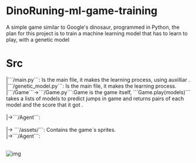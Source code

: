 # DinoRuning-ml-game-training
A simple game similar to Google's dinosaur, programmed in Python, the plan for this project is to train a machine learning model that has to learn to play, with a genetic model<br>

<h1>Src</h1>
<p1>|```/main.py```: Is the main file, it makes the learning process, using auxilliar .</p1><br>
<p1>|```/genetic_model.py```: Is the main file, it makes the learning process.</p1><br>
<p1>|```/Game```->```/Game.py```:Game is the game itself, ```Game.play(models)``` takes a lists of models to predict jumps in game and returns pairs of each model and the score that it got .</p1><br><br>
<p1>|->```/Agent```: </p1><br><br>
<p1>|-> ```/assets/```: Contains the game´s sprites.</p1><br>
<p1>|->```/Agent```: </p1><br><br>

![img](https://github.com/MartinCastillo/Dinosaur_runing_ml_gym/blob/to_pygame/Captures/1.PNG)
